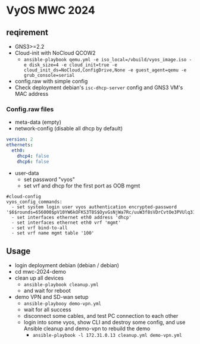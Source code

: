 # VyOS MWC 2024

## reqirement

- GNS3>=2.2
- Cloud-init with NoCloud QCOW2
    - `ansible-playbook qemu.yml -e iso_local=/vbuild/vyos_image.iso -e disk_size=4 -e cloud_init=true -e cloud_init_ds=NoCloud,ConfigDrive,None -e guest_agent=qemu -e grub_console=serial`
- config.raw with simple config
- Check deployment debian's `isc-dhcp-server` config and GNS3 VM's MAC address

### Config.raw files

- meta-data (empty)
- network-config (disable all dhcp by default)
```yaml
version: 2
ethernets:
  eth0:
    dhcp4: false
    dhcp6: false
```
- user-data
    - set password "vyos"
    - set vrf and dhcp for the first port as OOB mgmt
```
#cloud-config
vyos_config_commands:
  - set system login user vyos authentication encrypted-password '$6$rounds=656000$pV10YW6kOFKS3T8S$OyvGsNjWa7Rc/uuW3f8sVDrCvtOe3PVUlq31A7lH4vPuSBA51yKAUpm0HfjLiUfZQggdzSBt3AgO1zB/aKTnA/'
  - set interfaces ethernet eth0 address 'dhcp'
  - set interfaces ethernet eth0 vrf 'mgmt'
  - set vrf bind-to-all
  - set vrf name mgmt table '100'
```

## Usage

- login deployment debian (debian / debian)
- cd mwc-2024-demo
- clean up all devices
    - `ansible-playbook cleanup.yml`
    - and wait for reboot
- demo VPN and SD-wan setup
    - `ansible-playbooy demo-vpn.yml`
    - wait for all success
    - disconnect some cables, and test PC connection to each other
    - login into some vyos, show CLI and destroy some config, and use Ansible cleanup and demo-vpn to rebuild the demo
        - `ansible-playbook -l 172.31.0.13 cleanup.yml demo-vpn.yml`

